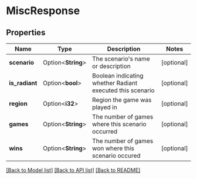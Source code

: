 # MiscResponse

## Properties

Name | Type | Description | Notes
------------ | ------------- | ------------- | -------------
**scenario** | Option<**String**> | The scenario's name or description | [optional]
**is_radiant** | Option<**bool**> | Boolean indicating whether Radiant executed this scenario | [optional]
**region** | Option<**i32**> | Region the game was played in | [optional]
**games** | Option<**String**> | The number of games where this scenario occurred | [optional]
**wins** | Option<**String**> | The number of games won where this scenario occured | [optional]

[[Back to Model list]](../README.md#documentation-for-models) [[Back to API list]](../README.md#documentation-for-api-endpoints) [[Back to README]](../README.md)


